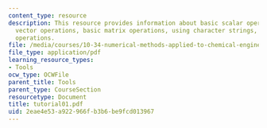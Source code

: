 ```yaml
---
content_type: resource
description: This resource provides information about basic scalar operations, basic
  vector operations, basic matrix operations, using character strings, and basic mathematical
  operations.
file: /media/courses/10-34-numerical-methods-applied-to-chemical-engineering-fall-2005/2eae4e53a922966fb3b6be9fcd013967_tutorial01.pdf
file_type: application/pdf
learning_resource_types:
- Tools
ocw_type: OCWFile
parent_title: Tools
parent_type: CourseSection
resourcetype: Document
title: tutorial01.pdf
uid: 2eae4e53-a922-966f-b3b6-be9fcd013967
---
```

